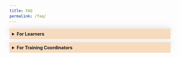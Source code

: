 ```yaml
---
title: FAQ
permalink: /faq/
---
```

<style>
.Accordion-Paragraph {
	 font-size: 1em;
	 margin-left: 0.5em;
	 margin-right: 0.5em;
	 margin-top: 2em;
	}
	
	summary {
		background-color: #f7dbbe;
		padding:8px;
		margin-bottom: -20px;
		font-weight: bold;
		transition: all 0.5s ease;
	}
	
	summary:hover{
		cursor: pointer;
		color: white;
		background-color: #F68B1F;
		
	}
	
	details[open] {
		background-color: #f7f0f0;

	}
	
details {
		box-shadow: 0px 0px 20px #d4d4d4;
		margin-top: 1em;
		margin-bottom: 2.2em;
	}

.mini-header {
	font-weight: bold;
	
	}
	
#attending-programme
{
font-size:16px;	
}	



</style>

<details><summary>For Learners</summary>
	<div class="Accordion-Paragraph">
		<h4>Register for a Programme:</h4>
		<p class="mini-header">Searching for a programme</p> 

<p>You can search for your preferred programmes on <a href="https://register.csc.gov.sg/">CSC Programme portal</a>. 
You will be able to filter your search by Domain, Programme Type, Audience, Duration, Period and Cost. To filter by Domain, please log in as a public officer, and click on the “Discover Our Programmes” button at the top of the page. A small pop-out window will appear, and you can select your preferred domains by clicking on the “Select a Domain” field. A list of programmes from the selected domain will be displayed, with the rest of the filters located on the left side of the page.</p>

<p class="mini-header">No Suitable Dates for Your Desired Programme?</p>

<p>Get notified when new dates are published – click the <b>‘Add to Watchlist’</b> button to receive email notifications when new classes are opened.</p>
		
<p class="mini-header">How to Register for a Programme?</p>
		
<p>You can register via our <a href="https://register.csc.gov.sg/">CSC Programme Portal</a>. Navigate to your desired programme, and click on the <b>"Apply Now”</b> button. Your Training Coordinator has up to 3 working days to approve your registration request. Once it’s been approved, you’ll receive an email notification. A simple guide on how you can register for a programme on the programme portal is linked <a href="https://go.gov.sg/reg-pp">here</a>.</p>

<p>Note: To attend milestone programmes, you have to be nominated by your agency. Contact your Training Coordinator to find out more.</p>
	
	
<p class="mini-header">When to Register?</p>
<p>Register for a programme at least 1 month before the start date. Most programmes accept registrations on a first-come, first-serve basis, so it is better to register early. Registration normally closes 7 working days before each programme’s start date, unless otherwise stated.</p>
		
<p class="mini-header">Confirming your Registration</p>
		
<p>We will inform you of your registration status 2 to 3 weeks before the programme starts. Once your registration is confirmed, we will send you a Programme Placement Letter (PPL) via a system-generated email from CSCOLLEGE Donotreply. &nbsp;While we will always do our best to confirm your registration as early as possible, classes may sometimes be postponed or cancelled due to unforeseen circumstances.</p>
		
<p class="mini-header">Learning with Disabilities</p>
	
<p>The Civil Service College is committed to creating a learning environment that meets the diverse needs of its participants. If you anticipate or experience any barriers to learning in the programme you are interested in, please feel free to discuss your concerns with your Training Coordinator and CSC’s <a href="mailto:cscollege@cscollege.gov.sg">Customer Experience Team</a>. Learners with disabilities may also wish to work with your Training Coordinator and CSC’s Customer Experience Team to discuss options to improve the learning experience for you. Please also let us know what level of assistance you prefer.</p>
		
		
<h4>Attending Your Programme:</h4>
		
<p class="mini-header">Where do I find the classroom details?</p>
		
<p>A system-generated Welcome Email, from CSCOLLEGE Donotreply, will be sent to you at least 1 week before to the class commencement date with log-in instructions to CSC's <a href="https://dc.learn.gov.sg/">Learn Digital Classroom</a>, where you will find all the details you need to attend your programme, including classroom details (for in-person programmes), zoom link (for virtual programmes), pre-learning materials and assignments (if any), and programme materials.</p> 
		
<p>Here is how:</p>		
		
<ol id="attending-programme">
	<li>Log in to <a href="https://dc.learn.gov.sg">https://dc.learn.gov.sg</a> and scroll down to <b>“My Programmes”</b> to select the grid containing the name of the course you are attending.</li>
	<li>Scroll down to the “Table of Contents” to find:</li>
		<ul>
			<li>The pre-learning materials under the “Pre-course Preparations” grid. Please complete any pre-course assignments that are required for the class</li>
			<li>Classroom link/details under the “Classroom Details” grid</li>
	</ul>
</ol>		
		
<p>A simple guide on the steps to login to Learn-DC and access the programme information is linked <a href="https://go.gov.sg/learndc-proginfo">here</a></p>		
		
<p class="mini-header">Let Us Know You’re Here</p>
		<p>Simply scan your NRIC, driving licence or staff pass at any of our kiosks conveniently located throughout CSC. If you have any other form of identification with your NRIC barcode on it, that'll work too.</p>
		<p class="mini-header">Where to Find the Kiosks</p>
		<p>
			There are 10 Kiosks conveniently located throughout CSC:
		</p><ul>
			<li>Level 1 - 3 kiosks</li>
			<li>Level 2 - 1 kiosk</li>
			<li>Level 3 - 3 kiosks</li>
			<li>Level 4 - 1 kiosk</li>
			<li>Level 5 - 2 kiosks</li>
		</ul>
		<p>You may scan your ID at any kiosk - it doesn't matter where your class is being held.
		</p>
		<p class="mini-header">How Many Times to Scan</p>
		<p>You only need to scan your ID once per day. If your class takes place over a few days, you'll need to scan your ID on each and every day.</p>
		<p class="mini-header">I Didn’t Bring Any ID</p>
		<p>You can manually enter your NRIC number at any kiosk to let us know you're here.</p>
		<p class="mini-header">I Forgot to Scan My ID</p>
		<p>Unfortunately, this would mean you will not receive your e-certificate for the class.</p>
		<p class="mini-header">Name Labels</p>
		<p>After you've scanned your ID, a personalised name label will be printed for you. For security purposes, you must display your name label prominently at all times when in CSC.</p>
		<p class="mini-header">My Label Went Missing</p>
		<p>You can reprint your name label if you need to. You can do so at any time between 8.00am to 5.15pm on the day of your class.</p>
		<h4>Attending Your Programme: Virtual Classroom</h4>
			<p class="mini-header">Where do I find the virtual classroom details</p>
	<p>A system-generated welcome email, from CSCOLLEGE Donotreply, will be sent to you at least 1 week prior to the class commencement date. Login to https://dc.learn.gov.sg/ and scroll down to the “My Programmes” to select the grid containing the name of the course you are attending. Then, scroll down to the “Table of Contents” to find:</p><ol> 
		<li>The pre-course materials under the “Pre-course Preparations” grid</li>
		<li>Remember to complete any pre-course assignment that is required for the class</li>
		<li>Virtual classroom link/details under the “Virtual Classroom” grid</li> </ol>
		<p>Here is <a href="https://go.gov.sg/learndc-proginfo">a simple guide</a> with the steps to login to Learn DC and access the programme information.</p>
		<h4>Withdrawing Your Registration</h4>
		<p class="mini-header">Withdrawing your application before Training Coordinator (TC) approval</p>
		<p>You may withdraw an application that your TC has not yet approved on the portal directly under the “Check Application Status” page by clicking on the “Withdraw” button on the relevant application under the “Pending Applications” section.   </p>
		<p>Click <a href="/files/steps%20to%20cancel%20pending%20application.pdf">here</a> to view guide</p>
		<p class="mini-header">Withdrawing Your Registration After Programme Placement</p>
		<p>If you are scheduled for an upcoming CSC programme and you are unable to attend, here is what you need to do:</p><ol>
<li>Notify your training coordinator (TC) early, preferably at least 3 weeks before the class start date, otherwise a penalty fee may be incurred. All withdrawal/replacement /transfer requests have to be submitted by your TC.</li>	
<li>Concurrently, check among your colleagues if anyone is able to take your place for the programme. If yes, remember to seek your respective RO’s support, and provide the details (name, NRIC, email address) of your colleague to your TC.</li>
<li>If you have not found a replacement, please provide your TC the reason(s) you are unable to attend. If a penalty is incurred due to late notice, CSC will assess the reasons provided and determine if the penalty can be waived. Do note that reasons such as going on leave/vacation will not be accepted as these should have been planned ahead of time.</li> 
		<li>Do note the withdrawal timelines below to avoid any penalties:</li></ol>
<img src="/images/FAQ/process_timeline_learner.jpg">
		<p>For more information, please refer to this <a href="https://go.gov.sg/wdl-rpl-faq">FAQ</a>.</p>
	
	
</div>
	</details>
	
<details><summary>For Training Coordinators</summary>
		<div class="Accordion-Paragraph">
			<p>Find out how to manage your Training Coordinator account, register your officers for programmes and request for in-house training.</p>
			<h4>Managing Your Training Coordinator Account</h4>
			<p class="mini-header">Creating An Account</p>
			<p>Email us at <a href="mailto:cscollege@cscollege.gov.sg">cscollege@cscollege.gov.sg</a> with the following information:</p>
<ul>
  <li>Name</li>
  <li>NRIC</li>
  <li>Email address</li>
  <li>Contact number</li>
  <li>Designation</li>
  <li>Organisation</li>
			</ul>
		<p class="mini-header">Update Your Agency's Contact List</p>
			<p>Email us <a href="mailto:cscollege@cscollege.gov.sg">cscollege@cscollege.gov.sg</a> with the updates.</p>
			<h4>Registering Your Officers for Programmes</h4>
			<p class="mini-header">Individual or Bulk Registration</p>
			<p>You can register up to 4 officers per agency for each run of a programme. However, this number may vary based on the programme. Keep this in mind when registering your officers for programmes. We’ll contact you if we’re unable to accept all or some of your registrations.&nbsp;&nbsp;
<br><br>
Pro tip: You can also use the Individual or Bulk Registration function to register yourself for programmes.</p>
			<p>Click <a href="/files/steps%20to%20submit%20registration%20on%20pp_tc.pdf">here</a> to view guide</p>
			<p class="mini-header">Registration Closing Dates</p>
			<p>Registration normally closes 5 working days before the start date, unless otherwise stated. If your officer chooses to register just before the closing date, you may need to submit the application directly on their behalf to avoid unsuccessful registration. </p>
			<p class="mini-header">Reviewing Your Officer’s Registration</p>
			<p>When your officer registers for a programme, you have up to 3 working days to review and approve the registration request. Once you’ve approved it, your officer will be notified via email. However, if you register on an officer’s behalf, there is no review or approval required.</p>
			<p>Click <a target="_blank" href="/files/steps%20to%20approve%20application.pdf">here</a> to view guide</p>
			<p class="mini-header">Unable to Review Registrations in Time</p>
			<p>If you don’t respond to a registration request by the end of the second day, it will be routed to your Covering TC. Both the officer and you will be cc-ed in the email to your Covering TC. Any registration request not approved after 3 days will lapse and cannot be reactivated. The officer can re-submit a new application if their application has lapsed.</p>
			<p class="mini-header">How to set “Covering Training Coordinator (TC)”</p>
			<p>A Covering TC is another TC whom a pending application would be routed to for approval, if the selected TC does not approve the application by the end of the second day. You can set your Covering TC on the “Profile” page by clicking on the “Covering TC” button.&nbsp;

</p><p>Note: Only one Covering TC can be assigned to each TC.</p>
			<p class="mini-header">Registration Status</p>
					<p>We’ll email the officer and you about the registration status 2 to 3 weeks before the programme starts. If registration is successful:             </p><ul>
			<li>The officer will receive a Programme Placement Letter (PPL).</li>
			<li>You will receive a PPL summary for each programme. It lists the officers from your agency attending the programme.</li>
		</ul>
	<p>Note: Whenever possible, we will send the PPLs as soon as the programme is confirmed. In most cases, we can only confirm the programme 3 weeks before it starts.
		</p>
			<p class="mini-header">Contacting Us</p>
	<p>You can reach us in many ways. Find out more on our <a href="/contact-us">Contact Us</a> page.</p>
			<h4>Withdrawing/Replacing/Transferring Your Officers for Programmes</h4>
<p>All requests for withdrawal, replacement and/or transfer of participants are to be submitted by an agency’s TC via a Withdrawal / Replacement / Transfer Request Form in the TC module on the CSC Programme Portal. CSC will no longer handle email requests from learners, and will re-direct them back to their TCs.</p>
			<p>TCs will be prompted to provide the following information:</p><ul>
			<li>TC’s details</li>
			<li>Details of the programme that officer is withdrawing from</li>
			<li>Details of withdrawing officer</li>
			<li>Reasons for withdrawing</li>
			<li>If transferring to another session, the dates of the session to be transferred to</li>
			<li>If there is one, the replacement officer’s details</li>
			<li>Replacement Officer’s TC details and Billing Contact Details</li></ul>
<p>It is important to note that penalty fees will be levied if the notification to withdraw is received after the Programme Placement Letter has been sent, or less than 3 weeks before the class start date, whichever is later. Please see timeline below:		</p> 
			<img src="/images/FAQ/process_timeline_tcs.jpg">
<p>If penalty fees are incurred, CSC will assess if the penalty can be waived based on the reasons provided by the TC in the form. CSC will then inform the TC of the outcome over email within 5 working days.</p>
			<p>Please also note the timelines for replacements and transfers:</p><ul>
			<li>Replacement requests: at least 5 working days before class starts</li>
<li>Transfer requests: at least 5 working days before the original class starts and at least 5 working days before the new class starts.</li></ul>
<img src="/images/FAQ/overview_process_timeline.jpg">
			<p>For more information, please refer to this <a href="https://go.gov.sg/wdl-rpl-faq">FAQ</a>.</p>
		<h4>Attendance of Your Officers</h4>
	<p class="mini-header">Let Us Know They’re Here</p>
			<p>Your officers simply need to scan their NRIC, driving licence or staff pass (any form of identification with their NRIC barcode on it) at any of the kiosks conveniently located throughout CSC. If they do not have any form of identification with them, they can manually enter their NRIC number at the kiosks.</p>
<p class="mini-header">Name Labels for Officers</p>
			<p>After scanning, a personalised name label will be printed. For security purposes, your officers must display their name labels prominently at all times when in CSC. Name labels can be re-printed if requested (anytime between 8.00am to 5.15pm).</p>
	<p class="mini-header">Where to Get Assistance</p>
			<p>Officers can email us at <a href="mailto:cscollege@cscollege.gov.sg">cscollege@cscollege.gov.sg</a> if they require assistance before their programme. If they require assistance on the day of their programme, they can approach the Trainers or Programme Administrators.</p>
	<p class="mini-header">More Questions?</p>
			<p>If you have any questions not addressed above, you can contact us at <a href="mailto:cscollege@cscollege.gov.sg">cscollege@cscollege.gov.sg.</a></p>
			<h4>Request for In-House Training</h4>
	<p class="mini-header">In-House Training</p>
			<p>We offer in-house training programmes to meet your agency’s specific needs and challenges. You can choose from standard or customised in-house programmes.</p>
	<p class="mini-header">Standard In-house Programmes</p>
			<p>A standard in-house programme covers the same material as a public run programme. The advantage is that your organisation can choose the location and timing of the programme, and which officers to participate in it. Most programmes have an in-house option.</p>
			<p class="mini-header">Customised In-house Programmes</p>
			<p>If your agency has specific work challenges, a standard in-house programme may not meet your needs. We can customise our programmes by working with you to analyse and determine your agency’s training needs. If you’re keen, please contact your Agency Engagement Manager*.</p>
			<p class="mini-header">Class Sizes</p>
			<p>The minimum and maximum class sizes for in-house training are fixed. If your agency does not meet the minimum class size, please register them for a public-run instead.</p>
			<p class="mini-header">Costs</p>
			<p>Please contact your Agency Engagement Manager* to ask for a cost estimate.</p>
			<p class="mini-header">Venues</p>
			<p>We can conduct in-house programmes at CSC or at a location of your choice, as long as heavy logistics or specialised equipment are not required. You can reduce costs by having the programme conducted at your office.</p>
			<p class="mini-header">How to Apply for In-House Training</p>
			<p>Submit your agency's request <a target="_blank" href="https://form.gov.sg/60545d6f248bbc0012cc8ae5">here</a> or email your Agency Engagement Manager* with the following:
			</p><ul>
				<li>Programme title</li>
				<li>Course code</li>
				<li>Preferred venue (CSC or your agency’s venue)</li>
				<li>Preferred training period (please allow a lead time of 8 weeks)</li>
				<li>Number of times you’d like to run the programme</li>
				<li>Standard in-house or customised programme request</li>
			</ul>
			<p>We’ll respond within 3 – 5 working days. </p>
			<p>*Find out who is your Agency Engagement Manager <a target="_blank" href="https://sgdcs.sgnet.gov.sg/sites/CSC/CCR/Shared%20Documents/LD%20Microsite%20Content%20(Others)/CSC%20Agency%20Engagement%20Manager%20List%20(for%20LD%20Microsite)(6%20June%202023).pdf">here</a> (this file can only be viewed on the Government Intranet).
</p>
	
	
		
	
	
	
</div>
</details>